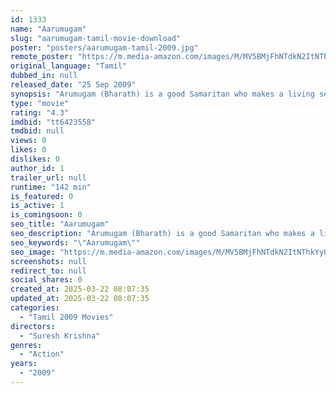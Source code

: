 ```yaml
---
id: 1333
name: "Aarumugam"
slug: "aarumugam-tamil-movie-download"
poster: "posters/aarumugam-tamil-2009.jpg"
remote_poster: "https://m.media-amazon.com/images/M/MV5BMjFhNTdkN2ItNThkYy00MjA0LWE5ZWYtYWU0NDNiNjJjZWZiXkEyXkFqcGdeQXVyMTEzNzg0Mjkx._V1_SX300.jpg"
original_language: "Tamil"
dubbed_in: null
released_date: "25 Sep 2009"
synopsis: "Arumugam (Bharath) is a good Samaritan who makes a living selling Idli's on roadside platform shop along with his father (Ilavarasu), sister (Saranya Mohan) and sidekick (Karnas). Arumugam is in love with his childhood sweetheart ..."
type: "movie"
rating: "4.3"
imdbid: "tt6423558"
tmdbid: null
views: 0
likes: 0
dislikes: 0
author_id: 1
trailer_url: null
runtime: "142 min"
is_featured: 0
is_active: 1
is_comingsoon: 0
seo_title: "Aarumugam"
seo_description: "Arumugam (Bharath) is a good Samaritan who makes a living selling Idli's on roadside platform shop along with his father (Ilavarasu), sister (Saranya Mohan) and sidekick (Karnas). Arumugam is in love with his childhood sweetheart ..."
seo_keywords: "\"Aarumugam\""
seo_image: "https://m.media-amazon.com/images/M/MV5BMjFhNTdkN2ItNThkYy00MjA0LWE5ZWYtYWU0NDNiNjJjZWZiXkEyXkFqcGdeQXVyMTEzNzg0Mjkx._V1_SX300.jpg"
screenshots: null
redirect_to: null
social_shares: 0
created_at: 2025-03-22 08:07:35
updated_at: 2025-03-22 08:07:35
categories:
  - "Tamil 2009 Movies"
directors:
  - "Suresh Krishna"
genres:
  - "Action"
years:
  - "2009"
---
```

